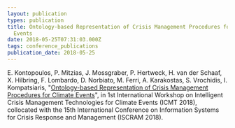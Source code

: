```yaml
---
layout: publication
types: publication
title: Ontology-based Representation of Crisis Management Procedures for Climate
  Events
date: 2018-05-25T07:31:03.000Z
tags: conference_publications
publication_date: 2018-05-25
---
```

E. Kontopoulos, P. Mitzias, J. Mossgraber, P. Hertweck, H. van der Schaaf, X. Hilbring, F. Lombardo, D. Norbiato, M. Ferri, A. Karakostas, S. Vrochidis, I. Kompatsiaris, "<a href="https://zenodo.org/record/1243535#.WvFZhaSFOUk">Ontology-based Representation of Crisis Management Procedures for Climate Events</a>", in 1st International Workshop on Intelligent Crisis Management Technologies for Climate Events (ICMT 2018), collocated with the 15th International Conference on Information Systems for Crisis Response and Management (ISCRAM 2018).